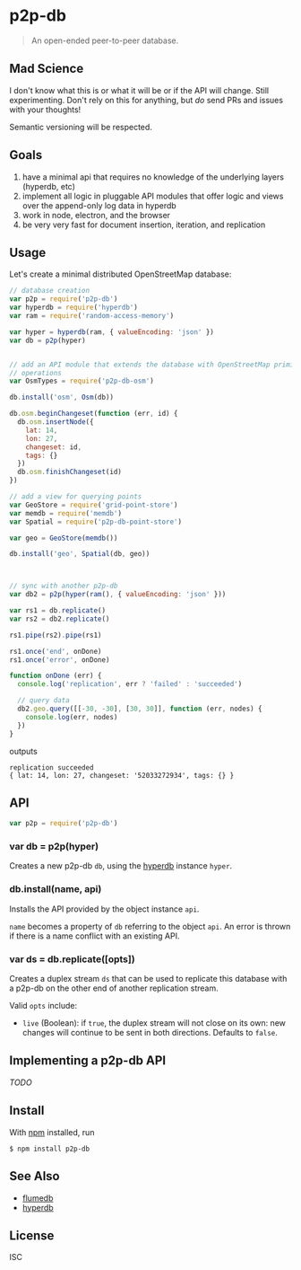 # p2p-db

> An open-ended peer-to-peer database.

## Mad Science

I don't know what this is or what it will be or if the API will change. Still
experimenting. Don't rely on this for anything, but *do* send PRs and issues
with your thoughts!

Semantic versioning will be respected.

## Goals

1. have a minimal api that requires no knowledge of the underlying layers (hyperdb, etc)
2. implement all logic in pluggable API modules that offer logic and views over
   the append-only log data in hyperdb
3. work in node, electron, and the browser
4. be very very fast for document insertion, iteration, and replication

## Usage

Let's create a minimal distributed OpenStreetMap database:

```js
// database creation
var p2p = require('p2p-db')
var hyperdb = require('hyperdb')
var ram = require('random-access-memory')

var hyper = hyperdb(ram, { valueEncoding: 'json' })
var db = p2p(hyper)


// add an API module that extends the database with OpenStreetMap primitives &
// operations
var OsmTypes = require('p2p-db-osm')

db.install('osm', Osm(db))

db.osm.beginChangeset(function (err, id) {
  db.osm.insertNode({
    lat: 14,
    lon: 27,
    changeset: id,
    tags: {}
  })
  db.osm.finishChangeset(id)
})

// add a view for querying points
var GeoStore = require('grid-point-store')
var memdb = require('memdb')
var Spatial = require('p2p-db-point-store')

var geo = GeoStore(memdb())

db.install('geo', Spatial(db, geo))



// sync with another p2p-db
var db2 = p2p(hyper(ram(), { valueEncoding: 'json' }))

var rs1 = db.replicate()
var rs2 = db2.replicate()

rs1.pipe(rs2).pipe(rs1)

rs1.once('end', onDone)
rs1.once('error', onDone)

function onDone (err) {
  console.log('replication', err ? 'failed' : 'succeeded')

  // query data
  db2.geo.query([[-30, -30], [30, 30]], function (err, nodes) {
    console.log(err, nodes)
  })
}
```

outputs

```
replication succeeded
{ lat: 14, lon: 27, changeset: '52033272934', tags: {} }
```

## API

```js
var p2p = require('p2p-db')
```

### var db = p2p(hyper)

Creates a new p2p-db `db`, using the
[hyperdb](https://github.com/mafintosh/hyperdb) instance `hyper`.

### db.install(name, api)

Installs the API provided by the object instance `api`.

`name` becomes a property of `db` referring to the object `api`. An error is
thrown if there is a name conflict with an existing API.

### var ds = db.replicate([opts])

Creates a duplex stream `ds` that can be used to replicate this database with a
p2p-db on the other end of another replication stream.

Valid `opts` include:

- `live` (Boolean): if `true`, the duplex stream will not close on its own: new
  changes will continue to be sent in both directions. Defaults to `false`.

## Implementing a p2p-db API

*TODO*

## Install

With [npm](https://npmjs.org/) installed, run

```
$ npm install p2p-db
```

## See Also

- [flumedb](https://github.com/flumedb/flumedb)
- [hyperdb](https://github.com/mafintosh/hyperdb)

## License

ISC


